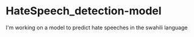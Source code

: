 # HateSpeech_detection-model
I'm working on a model to predict hate speeches in the swahili language 
